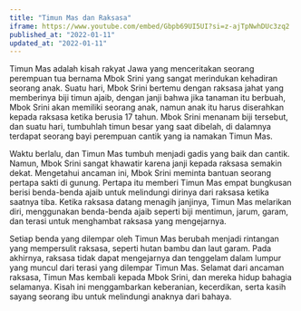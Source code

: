 ```yaml
---
title: "Timun Mas dan Raksasa"
iframe: https://www.youtube.com/embed/Gbpb69UI5UI?si=z-ajTpNwhDUc3zq2
published_at: "2022-01-11"
updated_at: "2022-01-11"
---
```


Timun Mas adalah kisah rakyat Jawa yang menceritakan seorang perempuan tua bernama Mbok Srini yang sangat merindukan kehadiran seorang anak. Suatu hari, Mbok Srini bertemu dengan raksasa jahat yang memberinya biji timun ajaib, dengan janji bahwa jika tanaman itu berbuah, Mbok Srini akan memiliki seorang anak, namun anak itu harus diserahkan kepada raksasa ketika berusia 17 tahun. Mbok Srini menanam biji tersebut, dan suatu hari, tumbuhlah timun besar yang saat dibelah, di dalamnya terdapat seorang bayi perempuan cantik yang ia namakan Timun Mas.

Waktu berlalu, dan Timun Mas tumbuh menjadi gadis yang baik dan cantik. Namun, Mbok Srini sangat khawatir karena janji kepada raksasa semakin dekat. Mengetahui ancaman ini, Mbok Srini meminta bantuan seorang pertapa sakti di gunung. Pertapa itu memberi Timun Mas empat bungkusan berisi benda-benda ajaib untuk melindungi dirinya dari raksasa ketika saatnya tiba. Ketika raksasa datang menagih janjinya, Timun Mas melarikan diri, menggunakan benda-benda ajaib seperti biji mentimun, jarum, garam, dan terasi untuk menghambat raksasa yang mengejarnya.

Setiap benda yang dilempar oleh Timun Mas berubah menjadi rintangan yang mempersulit raksasa, seperti hutan bambu dan laut garam. Pada akhirnya, raksasa tidak dapat mengejarnya dan tenggelam dalam lumpur yang muncul dari terasi yang dilempar Timun Mas. Selamat dari ancaman raksasa, Timun Mas kembali kepada Mbok Srini, dan mereka hidup bahagia selamanya. Kisah ini menggambarkan keberanian, kecerdikan, serta kasih sayang seorang ibu untuk melindungi anaknya dari bahaya.

